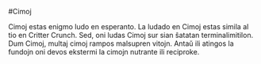 #Cimoj

Cimoj estas enigmo ludo en esperanto.  La ludado en Cimoj estas simila al tio
en Critter Crunch. Sed, oni ludas Cimoj sur sian ŝatatan terminalimitilon.  Dum
Cimoj, multaj cimoj rampos malsupren vitojn. Antaŭ ili atingos la fundojn oni
devos ekstermi la cimojn nutrante ili reciproke.
